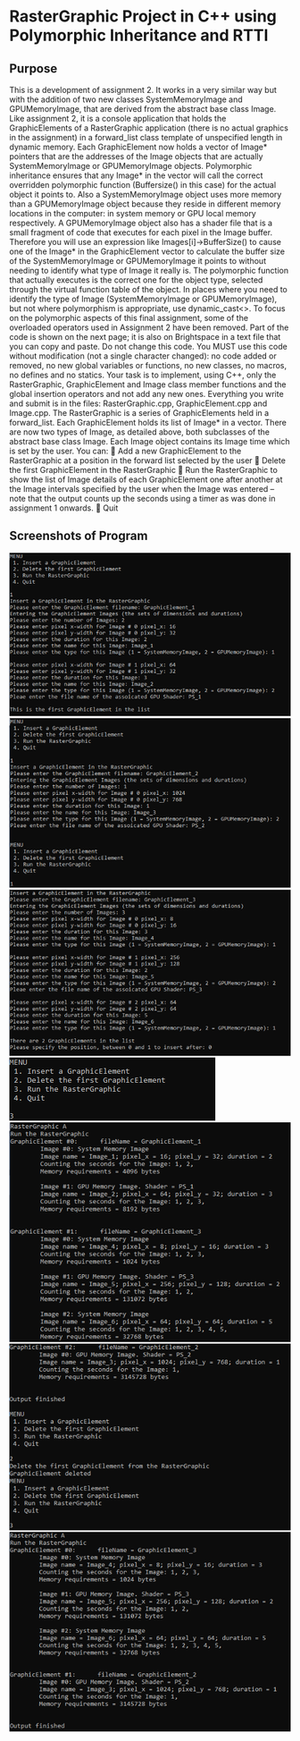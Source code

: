 # RasterGraphic Project in C++ using Polymorphic Inheritance and RTTI

## Purpose
This is a development of assignment 2. It works in a very similar way but with the addition of
two new classes SystemMemoryImage and GPUMemoryImage, that are derived from the abstract base
class Image. Like assignment 2, it is a console application that holds the GraphicElements of a
RasterGraphic application (there is no actual graphics in the assignment) in a forward_list class
template of unspecified length in dynamic memory. Each GraphicElement now holds a vector of
Image* pointers that are the addresses of the Image objects that are actually SystemMemoryImage or
GPUMemoryImage objects. Polymorphic inheritance ensures that any Image* in the vector will call the
correct overridden polymorphic function (Buffersize() in this case) for the actual object it points to.
Also a SystemMemoryImage object uses more memory than a GPUMemoryImage object because they
reside in different memory locations in the computer: in system memory or GPU local memory
respectively. A GPUMemoryImage object also has a shader file that is a small fragment of code that
executes for each pixel in the Image buffer.
Therefore you will use an expression like
Images[i]->BufferSize()
to cause one of the Image* in the GraphicElement vector to calculate the buffer size of the
SystemMemoryImage or GPUMemoryImage it points to without needing to identify what type of Image it
really is. The polymorphic function that actually executes is the correct one for the object type, selected
through the virtual function table of the object.
In places where you need to identify the type of Image (SystemMemoryImage or GPUMemoryImage),
but not where polymorphism is appropriate, use dynamic_cast<>.
To focus on the polymorphic aspects of this final assignment, some of the overloaded operators used in
Assignment 2 have been removed.
Part of the code is shown on the next page; it is also on Brightspace in a text file that you can copy and
paste. Do not change this code. You MUST use this code without modification (not a single character
changed): no code added or removed, no new global variables or functions, no new classes, no
macros, no defines and no statics. Your task is to implement, using C++, only the RasterGraphic,
GraphicElement and Image class member functions and the global insertion operators and not add
any new ones. Everything you write and submit is in the files: RasterGraphic.cpp, GraphicElement.cpp
and Image.cpp.
The RasterGraphic is a series of GraphicElements held in a forward_list. Each GraphicElement
holds its list of Image* in a vector. There are now two types of Image, as detailed above, both
subclasses of the abstract base class Image. Each Image object contains its Image time which is set by
the user. You can:
 Add a new GraphicElement to the RasterGraphic at a position in the forward list selected by
the user
 Delete the first GraphicElement in the RasterGraphic
 Run the RasterGraphic to show the list of Image details of each GraphicElement one after
another at the Image intervals specified by the user when the Image was entered – note that the
output counts up the seconds using a timer as was done in assignment 1 onwards.
 Quit

## Screenshots of Program
![Assign 3 Image 1](https://github.com/AhmedAfzal5/CST8219-CPP-Programming/blob/master/Assignment%203/Screenshots/assign3-img1.PNG)
![Assign 3 Image 2](https://github.com/AhmedAfzal5/CST8219-CPP-Programming/blob/master/Assignment%203/Screenshots/assign3-img2.PNG)
![Assign 3 Image 3](https://github.com/AhmedAfzal5/CST8219-CPP-Programming/blob/master/Assignment%203/Screenshots/assign3-img3.PNG)
![Assign 3 Image 4](https://github.com/AhmedAfzal5/CST8219-CPP-Programming/blob/master/Assignment%203/Screenshots/assign3-img4.PNG)
![Assign 3 Image 5](https://github.com/AhmedAfzal5/CST8219-CPP-Programming/blob/master/Assignment%203/Screenshots/assign3-img5.PNG)
![Assign 3 Image 6](https://github.com/AhmedAfzal5/CST8219-CPP-Programming/blob/master/Assignment%203/Screenshots/assign3-img6.PNG)
![Assign 3 Image 7](https://github.com/AhmedAfzal5/CST8219-CPP-Programming/blob/master/Assignment%203/Screenshots/assign3-img7.PNG)
